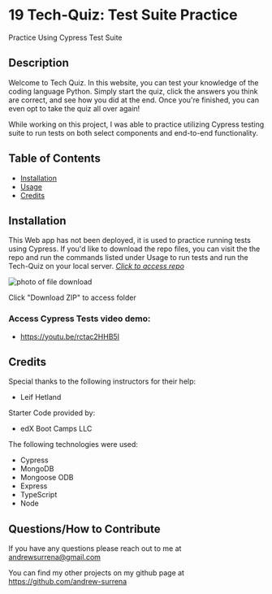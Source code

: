 # 19 Tech-Quiz: Test Suite Practice
Practice Using Cypress Test Suite

## Description

Welcome to Tech Quiz. In this website, you can test your knowledge of the coding language Python. Simply start the quiz, click the answers you think are correct, and see how you did at the end. Once you're finished, you can even opt to take the quiz all over again!

While working on this project, I was able to practice utilizing Cypress testing suite to run tests on both select components and end-to-end functionality.

## Table of Contents
- [Installation](#installation)
- [Usage](#usage)
- [Credits](#credits)

## Installation

This Web app has not been deployed, it is used to practice running tests using Cypress. If you'd like to download the repo files, you can visit the the repo and run the commands listed under Usage to run tests and run the Tech-Quiz on your local server. 
*[Click to access repo](https://github.com/andrew-surrena/social_network_api)*

![photo of file download](./images/Screenshot%202024-10-24%20at%206.39.20 PM%20(2).png)

Click "Download ZIP" to access folder

### Access Cypress Tests video demo: 

* https://youtu.be/rctac2HHB5I

## Credits
Special thanks to the following instructors for their help:
* Leif Hetland

Starter Code provided by:
* edX Boot Camps LLC

The following technologies were used:
* Cypress
* MongoDB
* Mongoose ODB
* Express
* TypeScript
* Node

## Questions/How to Contribute

If you have any questions please reach out to me at andrewsurrena@gmail.com

You can find my other projects on my github page at https://github.com/andrew-surrena